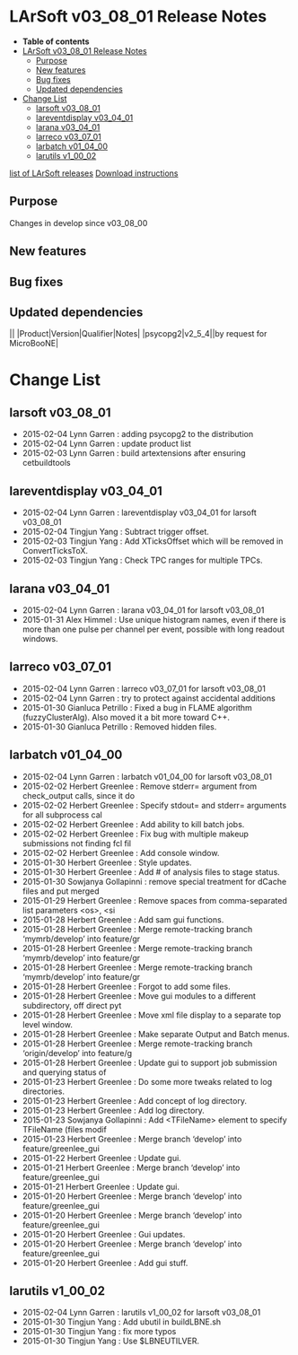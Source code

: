 LArSoft v03\_08\_01 Release Notes
======================================================================

-   **Table of contents**
-   [LArSoft v03\_08\_01 Release Notes](#LArSoft-v03_08_01-Release-Notes)
    -   [Purpose](#Purpose)
    -   [New features](#New-features)
    -   [Bug fixes](#Bug-fixes)
    -   [Updated dependencies](#Updated-dependencies)
-   [Change List](#Change-List)
    -   [larsoft v03\_08\_01](#larsoft-v03_08_01)
    -   [lareventdisplay v03\_04\_01](#lareventdisplay-v03_04_01)
    -   [larana v03\_04\_01](#larana-v03_04_01)
    -   [larreco v03\_07\_01](#larreco-v03_07_01)
    -   [larbatch v01\_04\_00](#larbatch-v01_04_00)
    -   [larutils v1\_00\_02](#larutils-v1_00_02)

[list of LArSoft releases](LArSoft_release_list)
[Download instructions](http://scisoft.fnal.gov/scisoft/bundles/larsoft/v03_08_01/larsoft-v03_08_01.html)

Purpose
--------------------

Changes in develop since v03\_08\_00

New features
------------------------------

Bug fixes
------------------------

Updated dependencies
----------------------------------------------

||
|Product|Version|Qualifier|Notes|
|psycopg2|v2\_5\_4||by request for MicroBooNE|

Change List
============================

larsoft v03\_08\_01
------------------------------------------

-   2015-02-04 Lynn Garren : adding psycopg2 to the distribution
-   2015-02-04 Lynn Garren : update product list
-   2015-02-03 Lynn Garren : build artextensions after ensuring cetbuildtools

lareventdisplay v03\_04\_01
----------------------------------------------------------

-   2015-02-04 Lynn Garren : lareventdisplay v03\_04\_01 for larsoft v03\_08\_01
-   2015-02-04 Tingjun Yang : Subtract trigger offset.
-   2015-02-03 Tingjun Yang : Add XTicksOffset which will be removed in ConvertTicksToX.
-   2015-02-03 Tingjun Yang : Check TPC ranges for multiple TPCs.

larana v03\_04\_01
----------------------------------------

-   2015-02-04 Lynn Garren : larana v03\_04\_01 for larsoft v03\_08\_01
-   2015-01-31 Alex Himmel : Use unique histogram names, even if there is more than one pulse per channel per event, possible with long readout windows.

larreco v03\_07\_01
------------------------------------------

-   2015-02-04 Lynn Garren : larreco v03\_07\_01 for larsoft v03\_08\_01
-   2015-02-04 Lynn Garren : try to protect against accidental additions
-   2015-01-30 Gianluca Petrillo : Fixed a bug in FLAME algorithm (fuzzyClusterAlg). Also moved it a bit more toward C++.
-   2015-01-30 Gianluca Petrillo : Removed hidden files.

larbatch v01\_04\_00
--------------------------------------------

-   2015-02-04 Lynn Garren : larbatch v01\_04\_00 for larsoft v03\_08\_01
-   2015-02-02 Herbert Greenlee : Remove stderr= argument from check\_output calls, since it do
-   2015-02-02 Herbert Greenlee : Specify stdout= and stderr= arguments for all subprocess cal
-   2015-02-02 Herbert Greenlee : Add ability to kill batch jobs.
-   2015-02-02 Herbert Greenlee : Fix bug with multiple makeup submissions not finding fcl fil
-   2015-02-02 Herbert Greenlee : Add console window.
-   2015-01-30 Herbert Greenlee : Style updates.
-   2015-01-30 Herbert Greenlee : Add \# of analysis files to stage status.
-   2015-01-30 Sowjanya Gollapinni : remove special treatment for dCache files and put merged
-   2015-01-29 Herbert Greenlee : Remove spaces from comma-separated list parameters \<os\>, \<si
-   2015-01-28 Herbert Greenlee : Add sam gui functions.
-   2015-01-28 Herbert Greenlee : Merge remote-tracking branch ‘mymrb/develop’ into feature/gr
-   2015-01-28 Herbert Greenlee : Merge remote-tracking branch ‘mymrb/develop’ into feature/gr
-   2015-01-28 Herbert Greenlee : Merge remote-tracking branch ‘mymrb/develop’ into feature/gr
-   2015-01-28 Herbert Greenlee : Forgot to add some files.
-   2015-01-28 Herbert Greenlee : Move gui modules to a different subdirectory, off direct pyt
-   2015-01-28 Herbert Greenlee : Move xml file display to a separate top level window.
-   2015-01-28 Herbert Greenlee : Make separate Output and Batch menus.
-   2015-01-28 Herbert Greenlee : Merge remote-tracking branch ‘origin/develop’ into feature/g
-   2015-01-28 Herbert Greenlee : Update gui to support job submission and querying status of
-   2015-01-23 Herbert Greenlee : Do some more tweaks related to log directories.
-   2015-01-23 Herbert Greenlee : Add concept of log directory.
-   2015-01-23 Herbert Greenlee : Add log directory.
-   2015-01-23 Sowjanya Gollapinni : Add \<TFileName\> element to specify TFileName (files modif
-   2015-01-23 Herbert Greenlee : Merge branch ‘develop’ into feature/greenlee\_gui
-   2015-01-22 Herbert Greenlee : Update gui.
-   2015-01-21 Herbert Greenlee : Merge branch ‘develop’ into feature/greenlee\_gui
-   2015-01-21 Herbert Greenlee : Update gui.
-   2015-01-20 Herbert Greenlee : Merge branch ‘develop’ into feature/greenlee\_gui
-   2015-01-20 Herbert Greenlee : Merge branch ‘develop’ into feature/greenlee\_gui
-   2015-01-20 Herbert Greenlee : Gui updates.
-   2015-01-20 Herbert Greenlee : Merge branch ‘develop’ into feature/greenlee\_gui
-   2015-01-20 Herbert Greenlee : Add gui stuff.

larutils v1\_00\_02
------------------------------------------

-   2015-02-04 Lynn Garren : larutils v1\_00\_02 for larsoft v03\_08\_01
-   2015-01-30 Tingjun Yang : Add ubutil in buildLBNE.sh
-   2015-01-30 Tingjun Yang : fix more typos
-   2015-01-30 Tingjun Yang : Use \$LBNEUTILVER.
